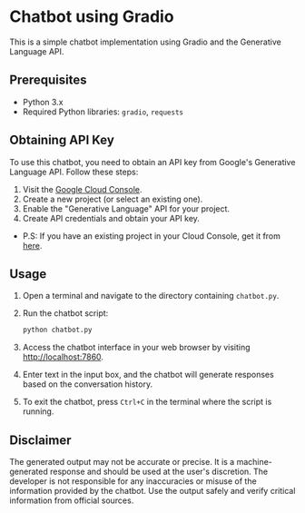 # Chatbot using Gradio

This is a simple chatbot implementation using Gradio and the Generative Language API.

## Prerequisites

- Python 3.x
- Required Python libraries: `gradio`, `requests`

## Obtaining API Key

To use this chatbot, you need to obtain an API key from Google's Generative Language API. Follow these steps:

1. Visit the [Google Cloud Console](https://console.cloud.google.com/).
2. Create a new project (or select an existing one).
3. Enable the "Generative Language" API for your project.
4. Create API credentials and obtain your API key.
- P.S: If you have an existing project in your Cloud Console, get it from [here](https://ai.google.dev/).

## Usage

1. Open a terminal and navigate to the directory containing `chatbot.py`.

2. Run the chatbot script:

   ```bash
   python chatbot.py
   ```

3. Access the chatbot interface in your web browser by visiting [http://localhost:7860](http://localhost:7860).

4. Enter text in the input box, and the chatbot will generate responses based on the conversation history.

5. To exit the chatbot, press `Ctrl+C` in the terminal where the script is running.

## Disclaimer
The generated output may not be accurate or precise. It is a machine-generated response and should be used at the user's discretion. The developer is not responsible for any inaccuracies or misuse of the information provided by the chatbot. Use the output safely and verify critical information from official sources.
